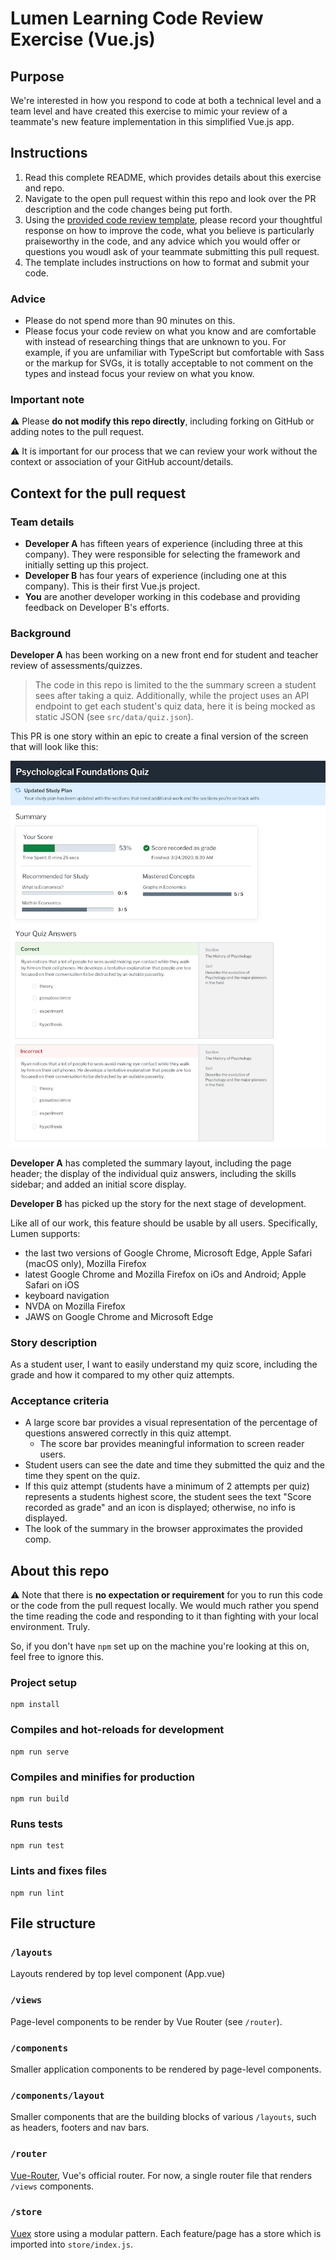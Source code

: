 # Lumen Learning Code Review Exercise (Vue.js)

## Purpose

We're interested in how you respond to code at both a technical level and a team level and have created this exercise to mimic your review of a teammate's new feature implementation in this simplified Vue.js app.

## Instructions

1. Read this complete README, which provides details about this exercise and repo.
1. Navigate to the open pull request within this repo and look over the PR description and the code changes being put forth.
1. Using the [provided code review template](./REVIEW_TEMPLATE.md), please record your thoughtful response on how to improve the code, what you believe is particularly praiseworthy in the code, and any advice which you would offer or questions you woudl ask of your teammate submitting this pull request.
1. The template includes instructions on how to format and submit your code.

### Advice
- Please do not spend more than 90 minutes on this.
- Please focus your code review on what you know and are comfortable with instead of researching things that are unknown to you. For example, if you are unfamiliar with TypeScript but comfortable with Sass or the markup for SVGs, it is totally acceptable to not comment on the types and instead focus your review on what you know.

### Important note

⚠️ Please **do not modify this repo directly**, including forking on GitHub or adding notes to the pull request.

⚠️ It is important for our process that we can review your work without the context or association of your GitHub account/details.

## Context for the pull request

### Team details

- **Developer A** has fifteen years of experience (including three at this company). They were responsible for selecting the framework and initially setting up this project.
- **Developer B** has four years of experience (including one at this company). This is their first Vue.js project.
- **You** are another developer working in this codebase and providing feedback on Developer B's efforts.

### Background

**Developer A** has been working on a new front end for student and teacher review of assessments/quizzes.

> The code in this repo is limited to the the summary screen a student sees after taking a quiz. Additionally, while the project uses an API endpoint to get each student's quiz data, here it is being mocked as static JSON (see `src/data/quiz.json`).

This PR is one story within an epic to create a final version of the screen that will look like this:

![Comp of the summary screen](./summary-view.png)

**Developer A** has completed the summary layout, including the page header; the display of the individual quiz answers, including the skills sidebar; and added an initial score display.

**Developer B** has picked up the story for the next stage of development.

Like all of our work, this feature should be usable by all users. Specifically, Lumen supports:
- the last two versions of Google Chrome, Microsoft Edge, Apple Safari (macOS only), Mozilla Firefox
- latest Google Chrome and Mozilla Firefox on iOs and Android; Apple Safari on iOS
- keyboard navigation
- NVDA on Mozilla Firefox
- JAWS on Google Chrome and Microsoft Edge

### Story description

As a student user, I want to easily understand my quiz score, including the grade and how it compared to my other quiz attempts.

### Acceptance criteria

- A large score bar provides a visual representation of the percentage of questions answered correctly in this quiz attempt.
  - The score bar provides meaningful information to screen reader users.
- Student users can see the date and time they submitted the quiz and the time they spent on the quiz.
- If this quiz attempt (students have a minimum of 2 attempts per quiz) represents a students highest score, the student sees the text "Score recorded as grade" and an icon is displayed; otherwise, no info is displayed.
- The look of the summary in the browser approximates the provided comp.

## About this repo

⚠️ Note that there is **no expectation or requirement** for you to run this code or the code from the pull request locally. We would much rather you spend the time reading the code and responding to it than fighting with your local environment. Truly.

So, if you don't have `npm` set up on the machine you're looking at this on, feel free to ignore this.

### Project setup

```
npm install
```

### Compiles and hot-reloads for development

```
npm run serve
```

### Compiles and minifies for production

```
npm run build
```

### Runs tests

```
npm run test
```

### Lints and fixes files

```
npm run lint
```

## File structure

### `/layouts`

Layouts rendered by top level component (App.vue)

### `/views`

Page-level components to be render by Vue Router (see `/router`).

### `/components`

Smaller application components to be rendered by page-level components.

### `/components/layout`

Smaller components that are the building blocks of various `/layouts`, such as headers, footers and nav bars.

### `/router`

[Vue-Router](https://router.vuejs.org/), Vue's official router. For now, a single router file that renders `/views` components.

### `/store`

[Vuex](https://vuex.vuejs.org/) store using a modular pattern. Each feature/page has a store which is imported into `store/index.js`.
